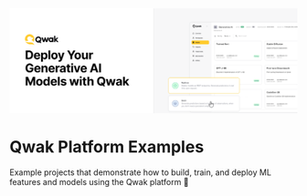 <img src="https://github.com/qwak-ai/qwak-examples/raw/main/_static/llm_cover.png">

# Qwak Platform Examples

Example projects that demonstrate how to build, train, and deploy ML features and models using the Qwak platform 🐥
